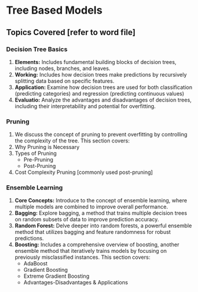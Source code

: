 # Tree Based Models

## Topics Covered [refer to word file]

### Decision Tree Basics
1. **Elements:** Includes fundamental building blocks of decision trees, including nodes, branches, and leaves.
2. **Working:** Includes how decision trees make predictions by recursively splitting data based on specific features.
3. **Application:** Examine how decision trees are used for both classification (predicting categories) and regression (predicting continuous values)
4. **Evaluatio:** Analyze the advantages and disadvantages of decision trees, including their interpretability and potential for overfitting.

### Pruning
1. We discuss the concept of pruning to prevent overfitting by controlling the complexity of the tree. This section covers:
2. Why Pruning is Necessary
3. Types of Pruning
   * Pre-Pruning
   * Post-Pruning
4. Cost Complexity Pruning [commonly used post-pruning]

### Ensemble Learning
1. **Core Concepts:** Introduce to the concept of ensemble learning, where multiple models are combined to improve overall performance.
2. **Bagging:** Explore bagging, a method that trains multiple decision trees on random subsets of data to improve prediction accuracy.
3. **Random Forest:** Delve deeper into random forests, a powerful ensemble method that utilizes bagging and feature randomness for robust predictions.
4. **Boosting:** Includes a comprehensive overview of boosting, another ensemble method that iteratively trains models by focusing on previously misclassified instances. This section covers:
   * AdaBoost
   * Gradient Boosting
   * Extreme Gradient Boosting
   * Advantages-Disadvantages & Applications
